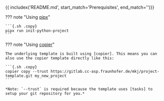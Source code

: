 {{ includex('README.md', start_match='Prerequisites', end_match='<!-- usage-end -->')}}

??? note "Using [pipx]"

    ```{.sh .copy}
    pipx run init-python-project
    ```

[pipx]: https://pypa.github.io/pipx/

??? note "Using [copier]"

    The underlying template is built using [copier]. This means you can also use the copier template directly like this:

    ```{.sh .copy}
    copier copy --trust https://gitlab.cc-asp.fraunhofer.de/mkj/project-template.git my_new_project
    ```

    *Note: `--trust` is required because the template uses [tasks] to setup your git repository for you.*

[tasks]: https://git01.iis.fhg.de/mkj/project-template/-/blob/main/copier.yaml
[copier]: https://github.com/copier-org/copier

